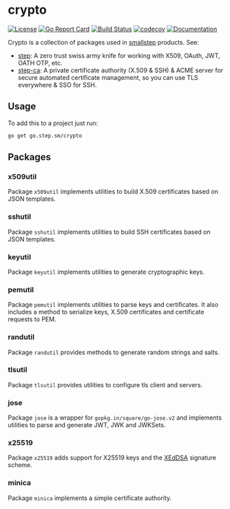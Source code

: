 # crypto

[![License](https://img.shields.io/badge/License-Apache%202.0-blue.svg)](https://opensource.org/licenses/Apache-2.0)
[![Go Report Card](https://goreportcard.com/badge/github.com/smallstep/crypto)](https://goreportcard.com/report/github.com/smallstep/crypto)
[![Build Status](https://travis-ci.com/smallstep/crypto.svg?branch=master)](https://travis-ci.com/smallstep/crypto)
[![codecov](https://codecov.io/gh/smallstep/crypto/branch/master/graph/badge.svg)](https://codecov.io/gh/smallstep/crypto)
[![Documentation](https://godoc.org/go.step.sm/crypto?status.svg)](https://pkg.go.dev/mod/go.step.sm/crypto)

Crypto is a collection of packages used in [smallstep](https://smallstep.com) products. See:

* [step](https://github.com/smallstep/cli): A zero trust swiss army knife for
  working with X509, OAuth, JWT, OATH OTP, etc.
* [step-ca](https://github.com/smallstep/certificates): A private certificate
  authority (X.509 & SSH) & ACME server for secure automated certificate
  management, so you can use TLS everywhere & SSO for SSH.

## Usage

To add this to a project just run:

```sh
go get go.step.sm/crypto
```

## Packages

### x509util

Package `x509util` implements utilities to build X.509 certificates based on JSON
templates.

### sshutil

Package `sshutil` implements utilities to build SSH certificates based on JSON
templates.

### keyutil

Package `keyutil` implements utilities to generate cryptographic keys.

### pemutil

Package `pemutil` implements utilities to parse keys and certificates. It also
includes a method to serialize keys, X.509 certificates and certificate requests
to PEM.

### randutil

Package `randutil` provides methods to generate random strings and salts.

### tlsutil

Package `tlsutil` provides utilities to configure tls client and servers.

### jose

Package `jose` is a wrapper for `gopkg.in/square/go-jose.v2` and implements
utilities to parse and generate JWT, JWK and JWKSets.

### x25519

Package `x25519` adds support for X25519 keys and the
[XEdDSA](https://signal.org/docs/specifications/xeddsa/) signature scheme.

### minica

Package `minica` implements a simple certificate authority.
